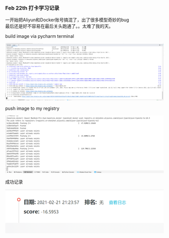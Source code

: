 ### Feb 22th 打卡学习记录

一开始把Aliyun和Docker账号搞混了，出了很多模型奇妙的bug \
最后还是好不容易在最后关头跑通了。。太难了我的天。


build image via pycharm terminal 

![img.png](screenshots/img.png)

push image to my registry

![img.png](screenshots/img2.png)

成功记录

![img.png](screenshots/img3.png)

